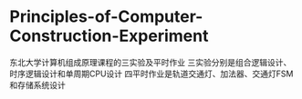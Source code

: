 # Principles-of-Computer-Construction-Experiment
东北大学计算机组成原理课程的三实验及平时作业
三实验分别是组合逻辑设计、时序逻辑设计和单周期CPU设计
四平时作业是轨道交通灯、加法器、交通灯FSM和存储系统设计
